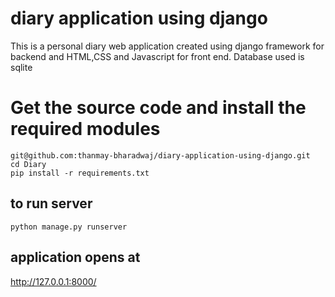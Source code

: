 # diary application using django

This is a personal diary web application created using django framework for backend and HTML,CSS and Javascript for front end. Database used is sqlite

# Get the source code and install the required modules
~~~
git@github.com:thanmay-bharadwaj/diary-application-using-django.git
cd Diary
pip install -r requirements.txt
~~~
## to run server
~~~
python manage.py runserver
~~~
## application opens at
 http://127.0.0.1:8000/ 
